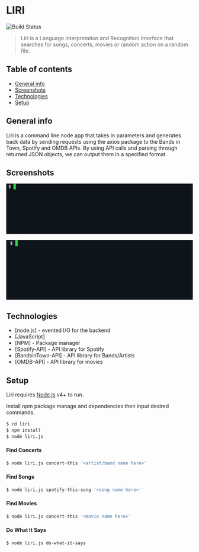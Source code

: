 # LIRI

![Build Status](https://img.shields.io/badge/LIRI-node-ff69b4.svg?style=for-the-badge&logo=npm)

>Liri is a Language Interpretation and Recognition Interface that searches for songs, concerts, movies or random action on a random file.

## Table of contents

* [General info](#general-info)
* [Screenshots](#screenshots)
* [Technologies](#technologies)
* [Setup](#setup)

## General info

Liri is a command line node app that takes in parameters and generates back data by sending requests using the axios package to the Bands in Town, Spotify and OMDB APIs. By using API calls and parsing through returned JSON objects, we can output them in a specified format.

## Screenshots

![Example screenshot](img/concert.gif)

![Example screenshot](img/spotify.gif)

## Technologies

* [node.js] - evented I/O for the backend
* [JavaScript]
* [NPM] - Package manager
* [Spotify-API] - API library for Spotify
* [BandsinTown-API] - API library for Bands/Artists
* [OMDB-API] - API library for movies

## Setup

Liri requires [Node.js](https://nodejs.org/) v4+ to run.

Install npm package manage and dependencies then input desired commands.

```sh
$ cd liri
$ npm install
$ node liri.js
```

#### Find Concerts

```sh
$ node liri.js concert-this '<artist/band name here>'
```

#### Find Songs

```sh
$ node liri.js spotify-this-song '<song name here>'
```

#### Find Movies

```sh
$ node liri.js concert-this '<movie name here>'
```

#### Do What It Says

```sh
$ node liri.js do-what-it-says
```


